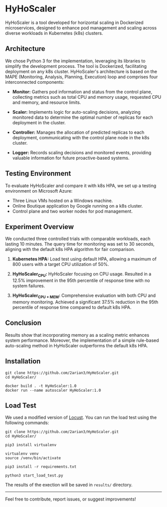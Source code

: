 # HyHoScaler

HyHoScaler is a tool developed for horizontal scaling in Dockerized microservices, designed to enhance pod management and scaling across diverse workloads in Kubernetes (k8s) clusters.

## Architecture

We chose Python 3 for the implementation, leveraging its libraries to simplify the development process. The tool is Dockerized, facilitating deployment on any k8s cluster. HyHoScaler's architecture is based on the MAPE (Monitoring, Analysis, Planning, Execution) loop and comprises four interconnected components:

- **Monitor:** Gathers pod information and status from the control plane, collecting metrics such as total CPU and memory usage, requested CPU and memory, and resource limits.

- **Scaler:** Implements logic for auto-scaling decisions, analyzing monitored data to determine the optimal number of replicas for each deployment in the cluster.

- **Controller:** Manages the allocation of predicted replicas to each deployment, communicating with the control plane node in the k8s cluster.

- **Logger:** Records scaling decisions and monitored events, providing valuable information for future proactive-based systems.

## Testing Environment

To evaluate HyHoScaler and compare it with k8s HPA, we set up a testing environment on Microsoft Azure:

- Three Linux VMs hosted on a Windows machine.
- Online Boutique application by Google running on a k8s cluster.
- Control plane and two worker nodes for pod management.

## Experiment Overview

We conducted three controlled trials with comparable workloads, each lasting 10 minutes. The query time for monitoring was set to 30 seconds, aligning with the default k8s HPA algorithm for fair comparison.

1. **Kubernetes HPA:** Load test using default HPA, allowing a maximum of 800 users with a target CPU utilization of 50%.

2. **HyHoScaler<sub>CPU</sub>:** HyHoScaler focusing on CPU usage. Resulted in a 12.5% improvement in the 95th percentile of response time with no system failures.

3. **HyHoScaler<sub>CPU + MEM</sub>:** Comprehensive evaluation with both CPU and memory monitoring. Achieved a significant 37.5% reduction in the 95th percentile of response time compared to default k8s HPA.

## Conclusion

Results show that incorporating memory as a scaling metric enhances system performance. Moreover, the implementation of a simple rule-based auto-scaling method in HyHoScaler outperforms the default k8s HPA.

## Installation
```
git clone https://github.com/2arian3/HyHoScaler.git
cd HyHoScaler/

docker build . -t HyHoScaler:1.0
docker run --name autoscaler HyHoScaler:1.0
```

## Load Test
We used a modified version of [Locust](https://github.com/pacslab/pacs_locust). You can run the load test using the following commands:

```
git clone https://github.com/2arian3/HyHoScaler.git
cd HyHoScaler/

pip3 install virtualenv

virtualenv venv
source /venv/bin/activate

pip3 install -r requirements.txt

python3 start_load_test.py
```

The results of the exection will be saved in ```results/``` directory. 

---

Feel free to contribute, report issues, or suggest improvements!
